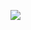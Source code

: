 ![](https://bat.bing.com/action/0?ti=56018282&Ver=2&mid=a59478c0-f890-4967-8cf7-7621ae4ecbc9&sid=201ffde0635411ee902411d77b750559&vid=20202bf0635411ee9ac03f2e618b0b9f&vids=0&msclkid=N&pi=0&lg=en-US&sw=800&sh=600&sc=24&nwd=1&tl=Shortform%20%7C%20Book&p=https%3A%2F%2Fwww.shortform.com%2Fapp%2Fbook%2Fatomic-habits%2Fexercise-shaping-your-visual-environment&r=&lt=401&evt=pageLoad&sv=1&rn=45904)
